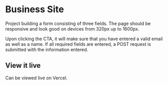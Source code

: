 # Business Site

Project building a form consisting of three fields. The page should be responsive and look good on devices from 320px up to 1600px.

Upon clicking the CTA, it will make sure that you have entered a valid email as well as a name. If all required fields are entered, a POST request is submitted with the information entered.

## View it live

Can be viewed live on Vercel.
